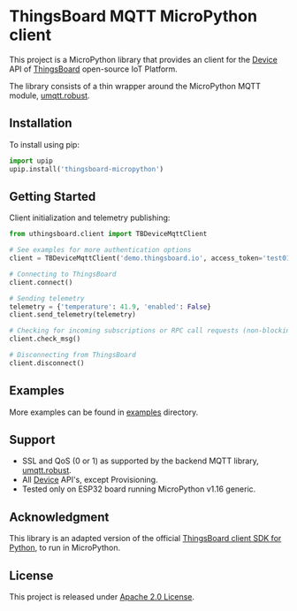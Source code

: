 # ThingsBoard MQTT MicroPython client

This project is a MicroPython library that provides an client for the [Device](https://thingsboard.io/docs/reference/mqtt-api/) API of [ThingsBoard](https://thingsboard.io/) open-source IoT Platform.

The library consists of a thin wrapper around the MicroPython MQTT module, [umqtt.robust](https://github.com/micropython/micropython-lib/blob/master/micropython/umqtt.robust/umqtt/robust.py).

## Installation

To install using pip:

```python
import upip
upip.install('thingsboard-micropython')
```

## Getting Started

Client initialization and telemetry publishing:

```python
from uthingsboard.client import TBDeviceMqttClient

# See examples for more authentication options
client = TBDeviceMqttClient('demo.thingsboard.io', access_token='test01')

# Connecting to ThingsBoard
client.connect()

# Sending telemetry
telemetry = {'temperature': 41.9, 'enabled': False}
client.send_telemetry(telemetry)

# Checking for incoming subscriptions or RPC call requests (non-blocking)
client.check_msg()

# Disconnecting from ThingsBoard
client.disconnect()
```

## Examples

More examples can be found in [examples](https://github.com/coredumplabs/thingsboard-micropython/tree/main/examples) directory.

## Support

- SSL and QoS (0 or 1) as supported by the backend MQTT library, [umqtt.robust](https://github.com/micropython/micropython-lib/blob/master/micropython/umqtt.robust/umqtt/robust.py).
- All [Device](https://thingsboard.io/docs/reference/mqtt-api/) API's, except Provisioning.
- Tested only on ESP32 board running MicroPython v1.16 generic.

## Acknowledgment

This library is an adapted version of the official [ThingsBoard client SDK for Python](https://github.com/thingsboard/thingsboard-python-client-sdk),
to run in MicroPython.

## License

This project is released under [Apache 2.0 License](https://github.com/coredumplabs/thingsboard-micropython/tree/main/LICENSE).

